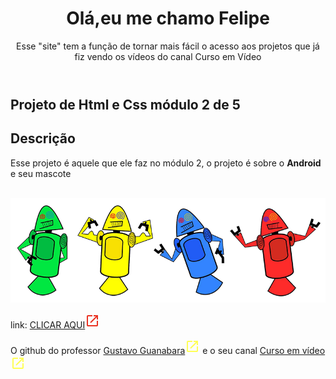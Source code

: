 <!--Esse index é para mostrar todos projetos que eu fiz vendo os vídeos do Curso em Vídeo-->
<!--as cores que eu vou usar são #E08363 #E0AE63 #E09963 #E06D63 #E0BD63 #E0C4AE-->
<html lang="pt-br">
<head>
    <meta charset="UTF-8">
    <meta name="viewport" content="width=device-width, initial-scale=1.0">
    <title>Projetos do Curso em Vídeo</title>
    <link rel="stylesheet" href="estiloprincipal.css">
</head>
<body>
    <header>
        <h1>Olá,eu me chamo Felipe</h1>
        <p>Esse "site" tem a função de tornar mais fácil o acesso aos projetos que já fiz vendo os vídeos do canal Curso em Vídeo</p>
    </header>
    <main>
       <article>
        <h1>
            Projeto de Html e Css módulo 2 de 5
        </h1>
        <h2>Descrição</h2>
        <p>Esse projeto é aquele que ele faz no módulo 2, o projeto é sobre o <strong>Android</strong> e seu mascote</p> <br>
        <abbr title="Primeiro mascote do Android">
            <picture>
                <source media="(max-width: 600px )" srcset="Html e CSS3/Projeto do modulo 2 de 5/Site de Android/imagens/dan-droids-pq.png">
                <img src="Html e CSS3/Projeto do modulo 2 de 5/Site de Android/imagens/dan-droids.png" alt="Primeiro mascote do Android">
            </picture>
        </abbr>
        <p class="linkparaverosite">link: <a href="https://felipera3002.github.io/CursoemVideo/Html%20e%20CSS3/Projeto%20do%20modulo%202%20de%205/Site%20de%20Android/Android.html" target="_blank" class="projetohmtl">CLICAR AQUI</a><svg xmlns="http://www.w3.org/2000/svg" height="24px" viewBox="0 -960 960 960" width="24px" fill="#EA3323"><path d="M200-120q-33 0-56.5-23.5T120-200v-560q0-33 23.5-56.5T200-840h280v80H200v560h560v-280h80v280q0 33-23.5 56.5T760-120H200Zm188-212-56-56 372-372H560v-80h280v280h-80v-144L388-332Z"/></svg></p>
       </article>
    </main>
    <footer> <p>O github do professor <a href="https://gustavoguanabara.github.io/" target="_blank">Gustavo Guanabara</a><svg xmlns="http://www.w3.org/2000/svg" height="24px" viewBox="0 -960 960 960" width="24px" fill="#FFFF55"><path d="M200-120q-33 0-56.5-23.5T120-200v-560q0-33 23.5-56.5T200-840h280v80H200v560h560v-280h80v280q0 33-23.5 56.5T760-120H200Zm188-212-56-56 372-372H560v-80h280v280h-80v-144L388-332Z"/></svg> e o seu canal <a href="https://www.youtube.com/c/CursoemV%C3%ADdeo/videos" id="linkdocanal" target="_blank">Curso em vídeo</a><svg xmlns="http://www.w3.org/2000/svg" height="24px" viewBox="0 -960 960 960" width="24px" fill="#FFFF55"><path d="M200-120q-33 0-56.5-23.5T120-200v-560q0-33 23.5-56.5T200-840h280v80H200v560h560v-280h80v280q0 33-23.5 56.5T760-120H200Zm188-212-56-56 372-372H560v-80h280v280h-80v-144L388-332Z"/></svg></p>
    </footer>
</body>
</html>
